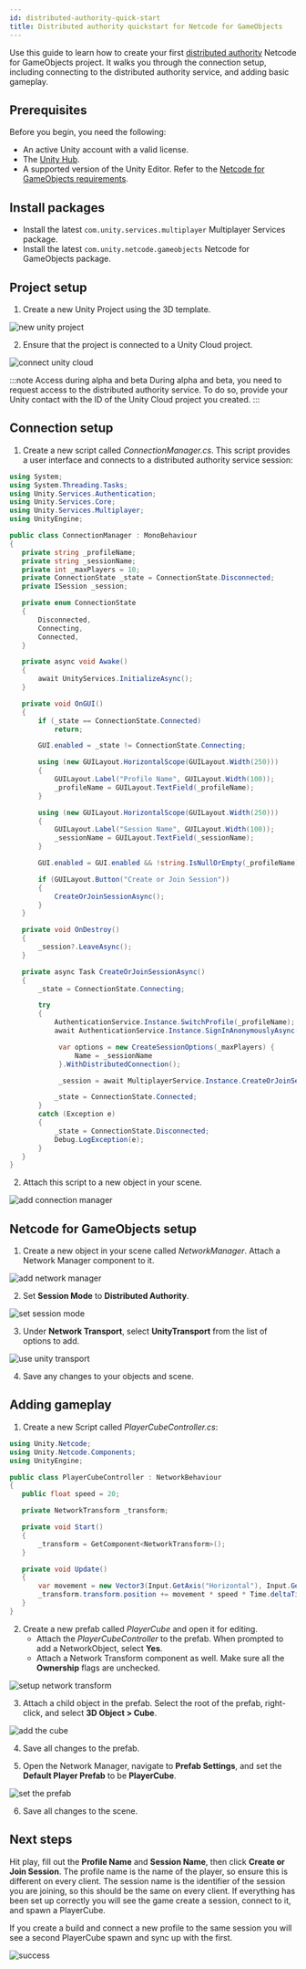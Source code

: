 ```yaml
---
id: distributed-authority-quick-start
title: Distributed authority quickstart for Netcode for GameObjects
---
```


Use this guide to learn how to create your first [distributed authority](../terms-concepts/distributed-authority.md) Netcode for GameObjects project. It walks you through the connection setup, including connecting to the distributed authority service, and adding basic gameplay.

## Prerequisites

Before you begin, you need the following:

- An active Unity account with a valid license.
- The [Unity Hub](https://unity.com/download).
- A supported version of the Unity Editor. Refer to the [Netcode for GameObjects requirements](https://docs-multiplayer.unity3d.com/netcode/current/installation).

## Install packages

- Install the latest `com.unity.services.multiplayer` Multiplayer Services package.
- Install the latest `com.unity.netcode.gameobjects` Netcode for GameObjects package.

## Project setup

1. Create a new Unity Project using the 3D template.

![new unity project](/static/img/learn/distributed-authority-quick-start/new-project.png)

2. Ensure that the project is connected to a Unity Cloud project.

![connect unity cloud](/static/img/learn/distributed-authority-quick-start/connect-unity-cloud.png)

:::note Access during alpha and beta
During alpha and beta, you need to request access to the distributed authority service. To do so, provide your Unity contact with the ID of the Unity Cloud project you created.
:::

## Connection setup

1. Create a new script called *ConnectionManager.cs*. This script provides a user interface and connects to a distributed authority service session:

```cs
using System;
using System.Threading.Tasks;
using Unity.Services.Authentication;
using Unity.Services.Core;
using Unity.Services.Multiplayer;
using UnityEngine;

public class ConnectionManager : MonoBehaviour
{
   private string _profileName;
   private string _sessionName;
   private int _maxPlayers = 10;
   private ConnectionState _state = ConnectionState.Disconnected;
   private ISession _session;

   private enum ConnectionState
   {
       Disconnected,
       Connecting,
       Connected,
   }

   private async void Awake()
   {
       await UnityServices.InitializeAsync();
   }

   private void OnGUI()
   {
       if (_state == ConnectionState.Connected)
           return;

       GUI.enabled = _state != ConnectionState.Connecting;

       using (new GUILayout.HorizontalScope(GUILayout.Width(250)))
       {
           GUILayout.Label("Profile Name", GUILayout.Width(100));
           _profileName = GUILayout.TextField(_profileName);
       }

       using (new GUILayout.HorizontalScope(GUILayout.Width(250)))
       {
           GUILayout.Label("Session Name", GUILayout.Width(100));
           _sessionName = GUILayout.TextField(_sessionName);
       }

       GUI.enabled = GUI.enabled && !string.IsNullOrEmpty(_profileName) && !string.IsNullOrEmpty(_sessionName);

       if (GUILayout.Button("Create or Join Session"))
       {
           CreateOrJoinSessionAsync();
       }
   }

   private void OnDestroy()
   {
       _session?.LeaveAsync();
   }

   private async Task CreateOrJoinSessionAsync()
   {
       _state = ConnectionState.Connecting;

       try
       {
           AuthenticationService.Instance.SwitchProfile(_profileName);
           await AuthenticationService.Instance.SignInAnonymouslyAsync();

            var options = new CreateSessionOptions(_maxPlayers) {
                Name = _sessionName
            }.WithDistributedConnection();

            _session = await MultiplayerService.Instance.CreateOrJoinSessionAsync(_sessionName, options);

           _state = ConnectionState.Connected;
       }
       catch (Exception e)
       {
           _state = ConnectionState.Disconnected;
           Debug.LogException(e);
       }
   }
}
```

2. Attach this script to a new object in your scene.

![add connection manager](/static/img/learn/distributed-authority-quick-start/create-connection-manager.png)

## Netcode for GameObjects setup

1. Create a new object in your scene called *NetworkManager*. Attach a Network Manager component to it.

![add network manager](/static/img/learn/distributed-authority-quick-start/network-manager.png)

2. Set **Session Mode** to **Distributed Authority**.

![set session mode](/static/img/learn/distributed-authority-quick-start/session-mode.png)

3. Under **Network Transport**, select **UnityTransport** from the list of options to add.

![use unity transport](/static/img/learn/distributed-authority-quick-start/unity-transport.png)

4. Save any changes to your objects and scene.

## Adding gameplay

1. Create a new Script called *PlayerCubeController.cs*:

```cs
using Unity.Netcode;
using Unity.Netcode.Components;
using UnityEngine;

public class PlayerCubeController : NetworkBehaviour
{
   public float speed = 20;

   private NetworkTransform _transform;

   private void Start()
   {
       _transform = GetComponent<NetworkTransform>();
   }

   private void Update()
   {
       var movement = new Vector3(Input.GetAxis("Horizontal"), Input.GetAxis("Vertical"));
       _transform.transform.position += movement * speed * Time.deltaTime;
   }
}
```

2. Create a new prefab called *PlayerCube* and open it for editing.
    - Attach the *PlayerCubeController* to the prefab. When prompted to add a NetworkObject, select **Yes**.
    - Attach a Network Transform component as well. Make sure all the **Ownership** flags are unchecked.

![setup network transform](/static/img/learn/distributed-authority-quick-start/network-transform.png)

3. Attach a child object in the prefab. Select the root of the prefab, right-click, and select **3D Object > Cube**.

![add the cube](/static/img/learn/distributed-authority-quick-start/create-cube.png)

4. Save all changes to the prefab.

5. Open the Network Manager, navigate to **Prefab Settings**, and set the **Default Player Prefab** to be **PlayerCube**.

![set the prefab](/static/img/learn/distributed-authority-quick-start/player-cube.png)

6. Save all changes to the scene.

## Next steps

Hit play, fill out the **Profile Name** and **Session Name**, then click **Create or Join Session**. The profile name is the name of the player, so ensure this is different on every client. The session name is the identifier of the session you are joining, so this should be the same on every client. If everything has been set up correctly you will see the game create a session, connect to it, and spawn a PlayerCube.

If you create a build and connect a new profile to the same session you will see a second PlayerCube spawn and sync up with the first.

![success](/static/img/learn/distributed-authority-quick-start/gameplay.png)
